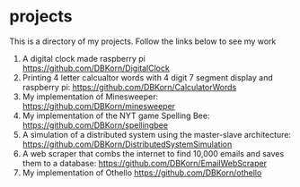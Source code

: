 # projects
This is a directory of my projects. Follow the links below to see my work
1) A digital clock made raspberry pi https://github.com/DBKorn/DigitalClock
2) Printing 4 letter calcualtor words with 4 digit 7 segment display and raspberry pi: https://github.com/DBKorn/CalculatorWords
3) My implementation of Minesweeper: https://github.com/DBKorn/minesweeper
4) My implementation of the NYT game Spelling Bee: https://github.com/DBKorn/spellingbee
5) A simulation of a distributed system using the master-slave architecture: https://github.com/DBKorn/DistributedSystemSimulation
6) A web scraper that combs the internet to find 10,000 emails and saves them to a database: https://github.com/DBKorn/EmailWebScraper
7) My implementation of Othello https://github.com/DBKorn/othello
